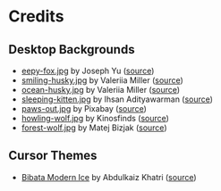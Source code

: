 # Credits

## Desktop Backgrounds

- [eepy-fox.jpg](../files/system/usr/share/backgrounds/pup-os/eepy-fox.jpg) by Joseph Yu ([source](https://www.pexels.com/photo/close-up-photo-of-sleeping-fox-2121799/))
- [smiling-husky.jpg](../files/system/usr/share/backgrounds/pup-os/smiling-husky.jpg) by Valeriia Miller ([source](https://www.pexels.com/photo/funny-siberian-husky-dog-smiling-with-his-eyes-closed-17851004/))
- [ocean-husky.jpg](../files/system/usr/share/backgrounds/pup-os/ocean-husky.jpg) by Valeriia Miller ([source](https://www.pexels.com/photo/beautiful-siberian-husky-dog-standing-on-a-pier-with-ocean-in-the-background-17851003/))
- [sleeping-kitten.jpg](../files/system/usr/share/backgrounds/pup-os/sleeping-kitten.jpg) by Ihsan Adityawarman ([source](https://www.pexels.com/photo/close-up-photography-of-sleeping-tabby-cat-1056251/))
- [paws-out.jpg](../files/system/usr/share/backgrounds/pup-os/paws-out.jpg) by Pixabay ([source](https://www.pexels.com/photo/close-up-photo-of-cute-sleeping-cat-416160/))
- [howling-wolf.jpg](../files/system/usr/share/backgrounds/pup-os/paws-out.jpg) by Kinosfinds ([source](https://www.pexels.com/photo/howling-white-wolf-in-black-and-white-29850284/))
- [forest-wolf.jpg](../files/system/usr/share/backgrounds/pup-os/forest-wolf.jpg) by Matej Bizjak ([source](https://www.pexels.com/photo/majestic-gray-wolf-in-natural-forest-habitat-30432293/))

## Cursor Themes

- [Bibata Modern Ice](../files/assets/Bibata-Modern-Ice.tar.xz) by Abdulkaiz Khatri ([source](https://github.com/ful1e5/Bibata_Cursor))
